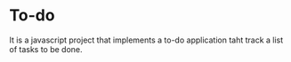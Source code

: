# To-do

It is a javascript project that implements a to-do application taht track a list of tasks to be done.
